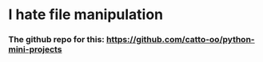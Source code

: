 # I hate file manipulation
### The github repo for this: https://github.com/catto-oo/python-mini-projects